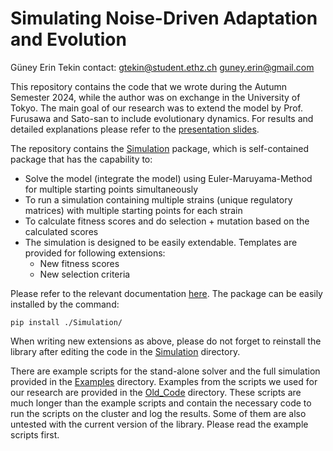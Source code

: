 # Simulating Noise-Driven Adaptation and Evolution
Güney Erin Tekin
contact: gtekin@student.ethz.ch guney.erin@gmail.com

This repository contains the code that we wrote during the Autumn Semester 2024, while the author was on exchange in the University of Tokyo.
The main goal of our research was to extend the model by Prof. Furusawa and Sato-san to include evolutionary dynamics.
For results and detailed explanations please refer to the [presentation slides](presentation.pdf). 

The repository contains the [Simulation](Simulation) package, which is self-contained package that has the capability to:
- Solve the model (integrate the model) using Euler-Maruyama-Method for multiple starting points simultaneously
- To run a simulation containing multiple strains (unique regulatory matrices) with multiple starting points for each strain
- To calculate fitness scores and do selection + mutation based on the calculated scores
- The simulation is designed to be easily extendable. Templates are provided for following extensions:
  - New fitness scores
  - New selection criteria

Please refer to the relevant documentation [here](Simulation/README.md). The package can be easily installed by the command:

~~~shell
pip install ./Simulation/
~~~
When writing new extensions as above, please do not forget to reinstall the library after editing the code in the [Simulation](Simulation) directory.

There are example scripts for the stand-alone solver and the full simulation provided in the [Examples](Examples) directory.
Examples from the scripts we used for our research are provided in the [Old_Code](Old_Code) directory.
These scripts are much longer than the example scripts and contain the necessary code to run the scripts on the cluster and log the results.
Some of them are also untested with the current version of the library. Please read the example scripts first.

